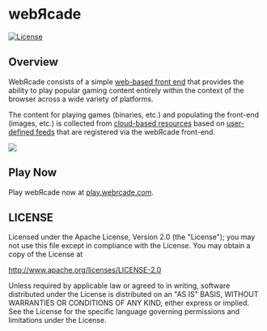 # webЯcade

[![License](https://img.shields.io/badge/License-Apache%202.0-blue.svg)](https://opensource.org/licenses/Apache-2.0)

## Overview

WebЯcade consists of a simple [web-based front end](https://docs.webrcade.com/userguide/) that provides the ability to play popular gaming content entirely within the context of the browser across a wide variety of platforms.

The content for playing games (binaries, etc.) and populating the front-end (images, etc.) is collected from [cloud-based resources](https://docs.webrcade.com/feeds/resources/) based on [user-defined feeds](https://docs.webrcade.com/feeds/) that are registered via the webЯcade front-end.

[![](https://docs.webrcade.com/assets/images/platforms/ios/safari-full.png?raw=true)](https://play.webrcade.com)

## Play Now

Play webЯcade now at [play.webrcade.com](https://play.webrcade.com).

## LICENSE

Licensed under the Apache License, Version 2.0 (the "License"); you may not use this file except in compliance with the License. You may obtain a copy of the License at

http://www.apache.org/licenses/LICENSE-2.0

Unless required by applicable law or agreed to in writing, software distributed under the License is distributed on an "AS IS" BASIS, WITHOUT WARRANTIES OR CONDITIONS OF ANY KIND, either express or implied. See the License for the specific language governing permissions and limitations under the License.
